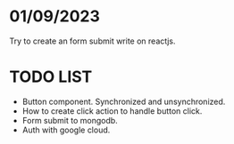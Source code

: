 # 01/09/2023
Try to create an form submit write on reactjs.

# TODO LIST
- Button component. Synchronized and unsynchronized.
- How to create click action to handle button click.
- Form submit to mongodb.
- Auth with google cloud.